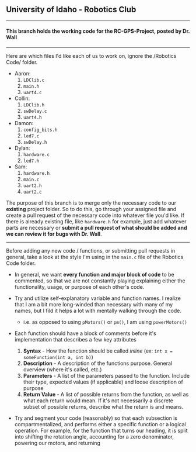 ## University of Idaho - Robotics Club
---
#### This branch holds the working code for the RC-GPS-Project, posted by Dr. Wall
---

Here are which files I'd like each of us to work on, ignore the /Robotics Code/ folder.
* Aaron:
  1. `LDClib.c`
  2. `main.h`
  3. `uart4.c`
* Collin:
  1. `LDClib.h`
  2. `swDelay.c`
  3. `uart4.h`
* Damon:
  1. `config_bits.h`
  2. `led7.c`
  3. `swDelay.h`
* Dylan:
  1. `hardware.c`
  2. `led7.h`
* Sam:
  1. `hardware.h`
  2. `main.c`
  3. `uart2.h`
  4. `uart2.c`
  
The purpose of this branch is to merge only the necessary code to our __existing__ project folder. So to do this, go through your assigned file and create a pull request of the necessary code into whatever file you'd like. If there is already existing file, like `hardware.h` for example, just add whatever parts are necessary or __submit a pull request of what should be added and we can review it for bugs with Dr. Wall__.

---

Before adding any new code / functions, or submitting pull requests in general, take a look at the style I'm using in the `main.c` file of the Robotics Code folder.

* In general, we want __every function and major block of code__ to be commented, so that we are not constantly playing explaining either the functionality, usage, or purpose of each other's code.

* Try and utilize self-explanatory variable and function names. I realize that I am a bit more long-winded than necessary with many of my names, but I fild it helps a lot with mentally walking through the code.
  * i.e. as opposed to using `pMotors()` or `pm()`, I am using `powerMotors()`

* Each function should have a block of comments before it's implementation that describes a few key attributes
  1. __Syntax__ - How the function should be called *inline* (ex: `int x = someFunction(int a, int b)`)
  2. __Description__ - A description of the functions purpose. General overview (where it's called, etc.)
  3. __Parameters__ - A list of the parameters passed to the function. Include their type, expected values (if applicable) and loose description of purpose
  4. __Return Value__ - A list of possible returns from the function, as well as what each return would mean. If it's not necessarily a discrete subset of possible returns, describe what the return is and means.
  
* Try and segment your code (reasonably) so that each subsection is compartmentalized, and performs either a specific function or a logical operation. For example, for the function that turns our heading, it is split into shifting the rotation angle, accounting for a zero denominator, powering our motors, and returning
